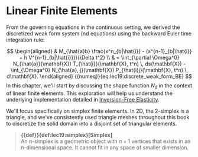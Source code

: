 # Linear Finite Elements

From the governing equations in the continuous setting, we derived the discretized weak form system (nd equations) using the backward Euler time integration rule:

$$
\begin{aligned}
   & M_{\hat{a}b} \frac{x^n_{b|\hat{i}} - (x^{n-1}_{b|\hat{i}} + h V^{n-1}_{b|\hat{i}})}{\Delta t^2} \\
   & = \int_{\partial \Omega^0} N_{\hat{a}}(\mathbf{X}) T_{\hat{i}}(\mathbf{X}, t^n) \, ds(\mathbf{X}) - \int_{\Omega^0} N_{\hat{a}, j}(\mathbf{X}) P_{\hat{i}j}(\mathbf{X}, t^n) \, d\mathbf{X}.
\end{aligned}
{{numeq}}{eq:lec19:discrete_weak_form_BE}
$$
In this chapter, we'll start by discussing the shape function $N_{\hat{a}}$ in the context of linear finite elements. This exploration will help us understand the underlying implementation detailed in [Inversion-Free Elasticity](./lec15-inv_free_elasticity.md).

We'll focus specifically on simplex finite elements. In 2D, the 2-simplex is a triangle, and we've consistently used triangle meshes throughout this book to discretize the solid domain into a disjoint set of triangular elements.

> **{{def}}{def:lec19:simplex}[Simplex]**  
> An n-simplex is a geometric object with $n + 1$ vertices that exists in an $n$-dimensional space. It cannot fit in any space of smaller dimension.